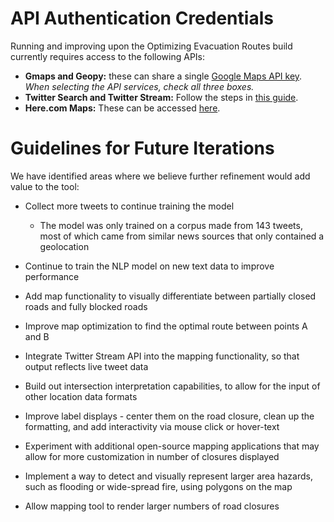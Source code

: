
# API Authentication Credentials
Running and improving upon the Optimizing Evacuation Routes build currently requires access to the following APIs:
-   **Gmaps and Geopy:** these can share a single [Google Maps API key](https://developers.google.com/maps/documentation/javascript/get-api-key). _When selecting the API services, check all three boxes._
-   **Twitter Search and Twitter Stream:** Follow the steps in [this guide](https://developer.twitter.com/en/docs/basics/authentication/guides/access-tokens.html).
-   **Here.com Maps:** These can be accessed [here](https://developer.here.com/).
   
# Guidelines for Future Iterations

We have identified areas where we believe further refinement would add value to the tool:

-   Collect more tweets to continue training the model
	-   The model was only trained on a corpus made from 143 tweets, most of which came from similar news sources that only contained a geolocation
  
-   Continue to train the NLP model on new text data to improve performance
    
-   Add map functionality to visually differentiate between partially closed roads and fully blocked roads
    
-   Improve map optimization to find the optimal route between points A and B
    
-   Integrate Twitter Stream API into the mapping functionality, so that output reflects live tweet data
    
-   Build out intersection interpretation capabilities, to allow for the input of other location data formats
    
-   Improve label displays - center them on the road closure, clean up the formatting, and add interactivity via mouse click or hover-text
    
-   Experiment with additional open-source mapping applications that may allow for more customization in number of closures displayed
    
-   Implement a way to detect and visually represent larger area hazards, such as flooding or wide-spread fire, using polygons on the map
    
-   Allow mapping tool to render larger numbers of road closures